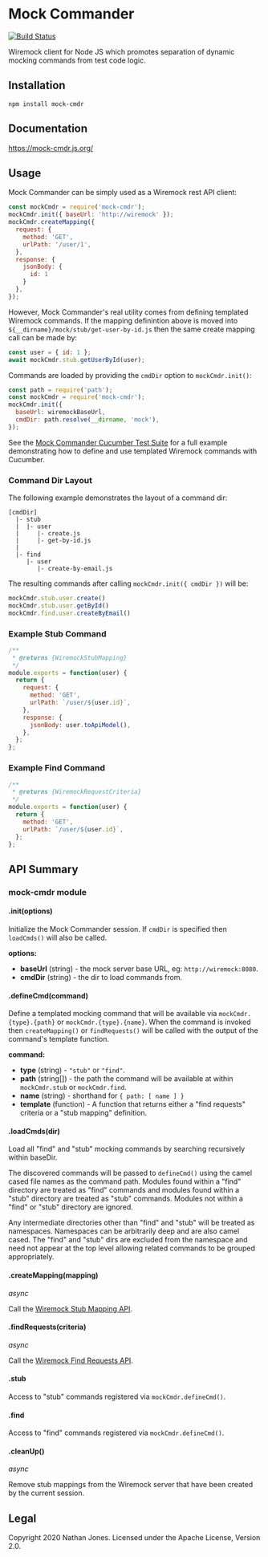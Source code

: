 # Mock Commander

[![Build Status](https://travis-ci.org/ncjones/mock-cmdr.svg?branch=master)](https://travis-ci.org/ncjones/mock-cmdr)


Wiremock client for Node JS which promotes separation of dynamic mocking
commands from test code logic.


## Installation

```
npm install mock-cmdr
```

## Documentation

https://mock-cmdr.js.org/


## Usage

Mock Commander can be simply used as a Wiremock rest API client:

```javascript
const mockCmdr = require('mock-cmdr');
mockCmdr.init({ baseUrl: 'http://wiremock' });
mockCmdr.createMapping({
  request: {
    method: 'GET',
    urlPath: '/user/1',
  },
  response: {
    jsonBody: {
      id: 1
    }
  },
});
```

However, Mock Commander's real utility comes from defining templated Wiremock
commands. If the mapping definintion above is moved into
`${__dirname}/mock/stub/get-user-by-id.js` then the same create mapping call
can be made by:

```javascript
const user = { id: 1 };
await mockCmdr.stub.getUserById(user);
```

Commands are loaded by providing the `cmdDir` option to `mockCmdr.init()`:

```javascript
const path = require('path');
const mockCmdr = require('mock-cmdr');
mockCmdr.init({
  baseUrl: wiremockBaseUrl,
  cmdDir: path.resolve(__dirname, 'mock'),
});
```

See the [Mock Commander Cucumber Test Suite][] for a full example demonstrating
how to define and use templated Wiremock commands with Cucumber.


### Command Dir Layout

The following example demonstrates the layout of a command dir:

```
[cmdDir]
  |- stub
  |  |- user
  |     |- create.js
  |     |- get-by-id.js
  |
  |- find
     |- user
        |- create-by-email.js
```

The resulting commands after calling `mockCmdr.init({ cmdDir })` will be:

```javascript
mockCmdr.stub.user.create()
mockCmdr.stub.user.getById()
mockCmdr.find.user.createByEmail()
```

### Example Stub Command

```javascript
/**
 * @returns {WiremockStubMapping}
 */
module.exports = function(user) {
  return {
    request: {
      method: 'GET',
      urlPath: `/user/${user.id}`,
    },
    response: {
      jsonBody: user.toApiModel(),
    },
  };
};
```

### Example Find Command

```javascript
/**
 * @returns {WiremockRequestCriteria}
 */
module.exports = function(user) {
  return {
    method: 'GET',
    urlPath: `/user/${user.id}`,
  };
};
```

## API Summary

### mock-cmdr module

#### .init(options)

Initialize the Mock Commander session. If `cmdDir` is specified then
`loadCmds()` will also be called.

**options:**
* **baseUrl** (string) - the mock server base URL, eg: `http://wiremock:8080`.
* **cmdDir** (string) - the dir to load commands from.

#### .defineCmd(command)

Define a templated mocking command that will be available via
`mockCmdr.{type}.{path}` or `mockCmdr.{type}.{name}`. When the command is
invoked then `createMapping()` or `findRequests()` will be called with the
output of the command's template function.

**command:**
* **type** (string) - `"stub"` or `"find"`.
* **path** (string[]) - the path the command will be available at within
  `mockCmdr.stub` or `mockCmdr.find`.
* **name** (string) - shorthand for `{ path: [ name ] }`
* **template** (function) - A function that returns either a "find requests" criteria or a
  "stub mapping" definition.


#### .loadCmds(dir)

Load all "find" and "stub" mocking commands by searching recursively
within baseDir.

The discovered commands will be passed to `defineCmd()` using the camel
cased file names as the command path. Modules found within a "find"
directory are treated as "find" commands and modules found within a
"stub" directory are treated as "stub" commands. Modules not within a
"find" or "stub" directory are ignored.

Any intermediate directories other than "find" and "stub" will be
treated as namespaces. Namespaces can be arbitrarily deep and are also
camel cased. The "find" and "stub" dirs are excluded from the namespace
and need not appear at the top level allowing related commands to be
grouped appropriately.


#### .createMapping(mapping)

*async*

Call the [Wiremock Stub Mapping API][].


#### .findRequests(criteria)

*async*

Call the [Wiremock Find Requests API][].

#### .stub

Access to "stub" commands registered via `mockCmdr.defineCmd()`.


#### .find

Access to "find" commands registered via `mockCmdr.defineCmd()`.


#### .cleanUp()

*async*

Remove stub mappings from the Wiremock server that have been created by the
current session.


Legal
-----

Copyright 2020 Nathan Jones. Licensed under the Apache License, Version 2.0.

[Mock Commander Cucumber Test Suite]: https://github.com/ncjones/mock-cmdr/tree/master/features/
[Wiremock Stub Mapping API]: http://wiremock.org/docs/api/#tag/Stub-Mappings/paths/~1__admin~1mappings/post
[Wiremock Find Requests API]: http://wiremock.org/docs/api/#tag/Requests/paths/~1__admin~1requests~1find/post
